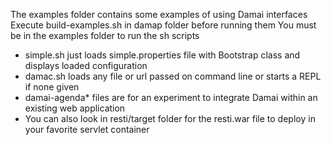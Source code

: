 The examples folder contains some examples of using Damai interfaces
Execute build-examples.sh in damap folder before running them
You must be in the examples folder to run the sh scripts

- simple.sh just loads simple.properties file with Bootstrap class and displays loaded configuration
- damac.sh loads any file or url passed on command line or starts a REPL if none given
- damai-agenda* files are for an experiment to integrate Damai within an existing web application
- You can also look in resti/target folder for the resti.war file to deploy in your favorite servlet container

